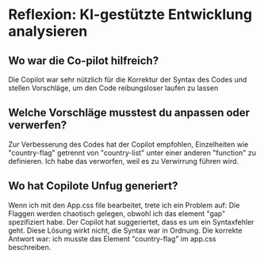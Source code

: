 # Reflexion: KI-gestützte Entwicklung analysieren
## Wo war die Co-pilot hilfreich? 
Die Copilot war sehr nützlich für die Korrektur der Syntax des Codes und stellen Vorschläge, um den Code reibungsloser laufen zu lassen 
## Welche Vorschläge musstest du anpassen oder verwerfen?
Zur Verbesserung des Codes hat der Copilot empfohlen, Einzelheiten wie "country-flag" getrennt von "country-list" unter einer anderen "function" zu definieren. Ich habe das verworfen, weil es zu Verwirrung führen wird. 
## Wo hat Copilote Unfug generiert? 
Wenn ich mit den App.css file bearbeitet, trete ich ein Problem auf: Die Flaggen werden chaotisch gelegen, obwohl ich das element "gap" spezifiziert habe. 
Der Copilot hat suggeriertet, dass es um ein Syntaxfehler geht. Diese Lösung wirkt nicht, die Syntax war in Ordnung. Die korrekte Antwort war:  ich musste das Element "country-flag" im app.css beschreiben. 
